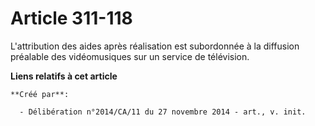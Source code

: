 # Article 311-118

L'attribution des aides après réalisation est subordonnée à la diffusion préalable des vidéomusiques sur un service de
télévision.

**Liens relatifs à cet article**

	**Créé par**:

	  - Délibération n°2014/CA/11 du 27 novembre 2014 - art., v. init.
